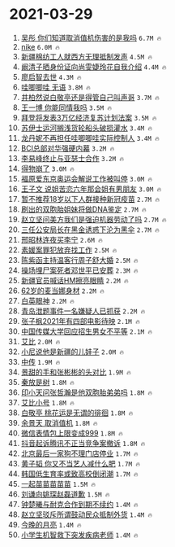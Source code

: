 # 2021-03-29

1. [吴彤 你们知道取消值机伤害的是我吗](https://s.weibo.com/weibo?q=%E5%90%B4%E5%BD%A4%20%E4%BD%A0%E4%BB%AC%E7%9F%A5%E9%81%93%E5%8F%96%E6%B6%88%E5%80%BC%E6%9C%BA%E4%BC%A4%E5%AE%B3%E7%9A%84%E6%98%AF%E6%88%91%E5%90%97&Refer=top) `6.7M 🔥`
1. [nike](https://s.weibo.com/weibo?q=nike&Refer=top) `6.0M 🔥`
1. [新疆棉纺工人就西方无理抵制发声](https://s.weibo.com/weibo?q=%23%E6%96%B0%E7%96%86%E6%A3%89%E7%BA%BA%E5%B7%A5%E4%BA%BA%E5%B0%B1%E8%A5%BF%E6%96%B9%E6%97%A0%E7%90%86%E6%8A%B5%E5%88%B6%E5%8F%91%E5%A3%B0%23&Refer=top) `4.5M 🔥`
1. [阚清子晒身份证向尚雯婕玲花自我介绍](https://s.weibo.com/weibo?q=%23%E9%98%9A%E6%B8%85%E5%AD%90%E6%99%92%E8%BA%AB%E4%BB%BD%E8%AF%81%E5%90%91%E5%B0%9A%E9%9B%AF%E5%A9%95%E7%8E%B2%E8%8A%B1%E8%87%AA%E6%88%91%E4%BB%8B%E7%BB%8D%23&Refer=top) `4.4M 🔥`
1. [廖启智去世](https://s.weibo.com/weibo?q=%23%E5%BB%96%E5%90%AF%E6%99%BA%E5%8E%BB%E4%B8%96%23&Refer=top) `4.3M 🔥`
1. [哇唧唧哇 无语](https://s.weibo.com/weibo?q=%E5%93%87%E5%94%A7%E5%94%A7%E5%93%87%20%E6%97%A0%E8%AF%AD&Refer=top) `3.8M 🔥`
1. [井柏然说白敬亭还是得管自己叫声哥](https://s.weibo.com/weibo?q=%23%E4%BA%95%E6%9F%8F%E7%84%B6%E8%AF%B4%E7%99%BD%E6%95%AC%E4%BA%AD%E8%BF%98%E6%98%AF%E5%BE%97%E7%AE%A1%E8%87%AA%E5%B7%B1%E5%8F%AB%E5%A3%B0%E5%93%A5%23&Refer=top) `3.7M 🔥`
1. [王一博 你能同情我吗](https://s.weibo.com/weibo?q=%E7%8E%8B%E4%B8%80%E5%8D%9A%20%E4%BD%A0%E8%83%BD%E5%90%8C%E6%83%85%E6%88%91%E5%90%97&Refer=top) `3.5M 🔥`
1. [拜登将发表3万亿经济复苏计划法案](https://s.weibo.com/weibo?q=%23%E6%8B%9C%E7%99%BB%E5%B0%86%E5%8F%91%E8%A1%A83%E4%B8%87%E4%BA%BF%E7%BB%8F%E6%B5%8E%E5%A4%8D%E8%8B%8F%E8%AE%A1%E5%88%92%E6%B3%95%E6%A1%88%23&Refer=top) `3.5M 🔥`
1. [苏伊士运河搁浅货轮船头破损灌水](https://s.weibo.com/weibo?q=%23%E8%8B%8F%E4%BC%8A%E5%A3%AB%E8%BF%90%E6%B2%B3%E6%90%81%E6%B5%85%E8%B4%A7%E8%BD%AE%E8%88%B9%E5%A4%B4%E7%A0%B4%E6%8D%9F%E7%81%8C%E6%B0%B4%23&Refer=top) `3.4M 🔥`
1. [龙丹妮不再担任哇唧唧哇实际控制人](https://s.weibo.com/weibo?q=%23%E9%BE%99%E4%B8%B9%E5%A6%AE%E4%B8%8D%E5%86%8D%E6%8B%85%E4%BB%BB%E5%93%87%E5%94%A7%E5%94%A7%E5%93%87%E5%AE%9E%E9%99%85%E6%8E%A7%E5%88%B6%E4%BA%BA%23&Refer=top) `3.4M 🔥`
1. [BCI总部对华强硬内幕](https://s.weibo.com/weibo?q=%23BCI%E6%80%BB%E9%83%A8%E5%AF%B9%E5%8D%8E%E5%BC%BA%E7%A1%AC%E5%86%85%E5%B9%95%23&Refer=top) `3.2M 🔥`
1. [李易峰终止与亚瑟士合作](https://s.weibo.com/weibo?q=%23%E6%9D%8E%E6%98%93%E5%B3%B0%E7%BB%88%E6%AD%A2%E4%B8%8E%E4%BA%9A%E7%91%9F%E5%A3%AB%E5%90%88%E4%BD%9C%23&Refer=top) `3.2M 🔥`
1. [得物崩了](https://s.weibo.com/weibo?q=%E5%BE%97%E7%89%A9%E5%B4%A9%E4%BA%86&Refer=top) `3.0M 🔥`
1. [福原爱东京奥运会解说工作被叫停](https://s.weibo.com/weibo?q=%23%E7%A6%8F%E5%8E%9F%E7%88%B1%E4%B8%9C%E4%BA%AC%E5%A5%A5%E8%BF%90%E4%BC%9A%E8%A7%A3%E8%AF%B4%E5%B7%A5%E4%BD%9C%E8%A2%AB%E5%8F%AB%E5%81%9C%23&Refer=top) `3.0M 🔥`
1. [王子文 说姐苦恋六年那会姐有男朋友](https://s.weibo.com/weibo?q=%E7%8E%8B%E5%AD%90%E6%96%87%20%E8%AF%B4%E5%A7%90%E8%8B%A6%E6%81%8B%E5%85%AD%E5%B9%B4%E9%82%A3%E4%BC%9A%E5%A7%90%E6%9C%89%E7%94%B7%E6%9C%8B%E5%8F%8B&Refer=top) `3.0M 🔥`
1. [暂不推荐18岁以下人群接种新冠疫苗](https://s.weibo.com/weibo?q=%23%E6%9A%82%E4%B8%8D%E6%8E%A8%E8%8D%9018%E5%B2%81%E4%BB%A5%E4%B8%8B%E4%BA%BA%E7%BE%A4%E6%8E%A5%E7%A7%8D%E6%96%B0%E5%86%A0%E7%96%AB%E8%8B%97%23&Refer=top) `2.7M 🔥`
1. [刷出的双胞胎姐妹将做DNA鉴定](https://s.weibo.com/weibo?q=%E5%88%B7%E5%87%BA%E7%9A%84%E5%8F%8C%E8%83%9E%E8%83%8E%E5%A7%90%E5%A6%B9%E5%B0%86%E5%81%9ADNA%E9%89%B4%E5%AE%9A&Refer=top) `2.7M 🔥`
1. [赵立坚问美方我们是强迫机器劳动了吗](https://s.weibo.com/weibo?q=%23%E8%B5%B5%E7%AB%8B%E5%9D%9A%E9%97%AE%E7%BE%8E%E6%96%B9%E6%88%91%E4%BB%AC%E6%98%AF%E5%BC%BA%E8%BF%AB%E6%9C%BA%E5%99%A8%E5%8A%B3%E5%8A%A8%E4%BA%86%E5%90%97%23&Refer=top) `2.7M 🔥`
1. [三任公安局长在黑金诱惑下沦为黑伞](https://s.weibo.com/weibo?q=%23%E4%B8%89%E4%BB%BB%E5%85%AC%E5%AE%89%E5%B1%80%E9%95%BF%E5%9C%A8%E9%BB%91%E9%87%91%E8%AF%B1%E6%83%91%E4%B8%8B%E6%B2%A6%E4%B8%BA%E9%BB%91%E4%BC%9E%23&Refer=top) `2.7M 🔥`
1. [邢昭林连夜买李宁](https://s.weibo.com/weibo?q=%23%E9%82%A2%E6%98%AD%E6%9E%97%E8%BF%9E%E5%A4%9C%E4%B9%B0%E6%9D%8E%E5%AE%81%23&Refer=top) `2.6M 🔥`
1. [素媛案罪犯放弃找工作](https://s.weibo.com/weibo?q=%E7%B4%A0%E5%AA%9B%E6%A1%88%E7%BD%AA%E7%8A%AF%E6%94%BE%E5%BC%83%E6%89%BE%E5%B7%A5%E4%BD%9C&Refer=top) `2.5M 🔥`
1. [陈紫函主持温客行周子舒大婚](https://s.weibo.com/weibo?q=%23%E9%99%88%E7%B4%AB%E5%87%BD%E4%B8%BB%E6%8C%81%E6%B8%A9%E5%AE%A2%E8%A1%8C%E5%91%A8%E5%AD%90%E8%88%92%E5%A4%A7%E5%A9%9A%23&Refer=top) `2.5M 🔥`
1. [操场埋尸案死者邓世平已安葬](https://s.weibo.com/weibo?q=%23%E6%93%8D%E5%9C%BA%E5%9F%8B%E5%B0%B8%E6%A1%88%E6%AD%BB%E8%80%85%E9%82%93%E4%B8%96%E5%B9%B3%E5%B7%B2%E5%AE%89%E8%91%AC%23&Refer=top) `2.3M 🔥`
1. [新疆官员喊话HM擦亮眼睛](https://s.weibo.com/weibo?q=%23%E6%96%B0%E7%96%86%E5%AE%98%E5%91%98%E5%96%8A%E8%AF%9DHM%E6%93%A6%E4%BA%AE%E7%9C%BC%E7%9D%9B%23&Refer=top) `2.2M 🔥`
1. [62岁的麦当娜身材](https://s.weibo.com/weibo?q=%2362%E5%B2%81%E7%9A%84%E9%BA%A6%E5%BD%93%E5%A8%9C%E8%BA%AB%E6%9D%90%23&Refer=top) `2.2M 🔥`
1. [白英眼神](https://s.weibo.com/weibo?q=%23%E7%99%BD%E8%8B%B1%E7%9C%BC%E7%A5%9E%23&Refer=top) `2.2M 🔥`
1. [青岛泄题事件一名嫌疑人已抓获](https://s.weibo.com/weibo?q=%23%E9%9D%92%E5%B2%9B%E6%B3%84%E9%A2%98%E4%BA%8B%E4%BB%B6%E4%B8%80%E5%90%8D%E5%AB%8C%E7%96%91%E4%BA%BA%E5%B7%B2%E6%8A%93%E8%8E%B7%23&Refer=top) `2.2M 🔥`
1. [张子枫2021年有四部电影待映](https://s.weibo.com/weibo?q=%23%E5%BC%A0%E5%AD%90%E6%9E%AB2021%E5%B9%B4%E6%9C%89%E5%9B%9B%E9%83%A8%E7%94%B5%E5%BD%B1%E5%BE%85%E6%98%A0%23&Refer=top) `2.1M 🔥`
1. [中国传媒大学回应招生男女不平等](https://s.weibo.com/weibo?q=%23%E4%B8%AD%E5%9B%BD%E4%BC%A0%E5%AA%92%E5%A4%A7%E5%AD%A6%E5%9B%9E%E5%BA%94%E6%8B%9B%E7%94%9F%E7%94%B7%E5%A5%B3%E4%B8%8D%E5%B9%B3%E7%AD%89%23&Refer=top) `2.1M 🔥`
1. [艾比](https://s.weibo.com/weibo?q=%E8%89%BE%E6%AF%94&Refer=top) `2.0M 🔥`
1. [小尼说他是新疆的儿娃子](https://s.weibo.com/weibo?q=%23%E5%B0%8F%E5%B0%BC%E8%AF%B4%E4%BB%96%E6%98%AF%E6%96%B0%E7%96%86%E7%9A%84%E5%84%BF%E5%A8%83%E5%AD%90%23&Refer=top) `2.0M 🔥`
1. [中传](https://s.weibo.com/weibo?q=%E4%B8%AD%E4%BC%A0&Refer=top) `1.9M 🔥`
1. [景甜的手和张彬彬的头对比](https://s.weibo.com/weibo?q=%E6%99%AF%E7%94%9C%E7%9A%84%E6%89%8B%E5%92%8C%E5%BC%A0%E5%BD%AC%E5%BD%AC%E7%9A%84%E5%A4%B4%E5%AF%B9%E6%AF%94&Refer=top) `1.9M 🔥`
1. [秦放是树](https://s.weibo.com/weibo?q=%23%E7%A7%A6%E6%94%BE%E6%98%AF%E6%A0%91%23&Refer=top) `1.8M 🔥`
1. [印小天问张哲瀚是他双胞胎弟弟吗](https://s.weibo.com/weibo?q=%23%E5%8D%B0%E5%B0%8F%E5%A4%A9%E9%97%AE%E5%BC%A0%E5%93%B2%E7%80%9A%E6%98%AF%E4%BB%96%E5%8F%8C%E8%83%9E%E8%83%8E%E5%BC%9F%E5%BC%9F%E5%90%97%23&Refer=top) `1.8M 🔥`
1. [艾比小号](https://s.weibo.com/weibo?q=%E8%89%BE%E6%AF%94%E5%B0%8F%E5%8F%B7&Refer=top) `1.8M 🔥`
1. [白敬亭 桃花运是无谓的徘徊](https://s.weibo.com/weibo?q=%E7%99%BD%E6%95%AC%E4%BA%AD%20%E6%A1%83%E8%8A%B1%E8%BF%90%E6%98%AF%E6%97%A0%E8%B0%93%E7%9A%84%E5%BE%98%E5%BE%8A&Refer=top) `1.8M 🔥`
1. [余景天 取消值机](https://s.weibo.com/weibo?q=%E4%BD%99%E6%99%AF%E5%A4%A9%20%E5%8F%96%E6%B6%88%E5%80%BC%E6%9C%BA&Refer=top) `1.8M 🔥`
1. [微信表情包上限变成999](https://s.weibo.com/weibo?q=%E5%BE%AE%E4%BF%A1%E8%A1%A8%E6%83%85%E5%8C%85%E4%B8%8A%E9%99%90%E5%8F%98%E6%88%90999&Refer=top) `1.8M 🔥`
1. [抖音起诉腾讯不正当竞争案撤诉](https://s.weibo.com/weibo?q=%E6%8A%96%E9%9F%B3%E8%B5%B7%E8%AF%89%E8%85%BE%E8%AE%AF%E4%B8%8D%E6%AD%A3%E5%BD%93%E7%AB%9E%E4%BA%89%E6%A1%88%E6%92%A4%E8%AF%89&Refer=top) `1.8M 🔥`
1. [北京最后一家狗不理门店停业](https://s.weibo.com/weibo?q=%23%E5%8C%97%E4%BA%AC%E6%9C%80%E5%90%8E%E4%B8%80%E5%AE%B6%E7%8B%97%E4%B8%8D%E7%90%86%E9%97%A8%E5%BA%97%E5%81%9C%E4%B8%9A%23&Refer=top) `1.7M 🔥`
1. [黄子韬 你又不当艺人减什么肥](https://s.weibo.com/weibo?q=%E9%BB%84%E5%AD%90%E9%9F%AC%20%E4%BD%A0%E5%8F%88%E4%B8%8D%E5%BD%93%E8%89%BA%E4%BA%BA%E5%87%8F%E4%BB%80%E4%B9%88%E8%82%A5&Refer=top) `1.7M 🔥`
1. [韩国低生育率或致高校倒闭潮](https://s.weibo.com/weibo?q=%23%E9%9F%A9%E5%9B%BD%E4%BD%8E%E7%94%9F%E8%82%B2%E7%8E%87%E6%88%96%E8%87%B4%E9%AB%98%E6%A0%A1%E5%80%92%E9%97%AD%E6%BD%AE%23&Refer=top) `1.7M 🔥`
1. [一起苗苗苗苗苗](https://s.weibo.com/weibo?q=%23%E4%B8%80%E8%B5%B7%E8%8B%97%E8%8B%97%E8%8B%97%E8%8B%97%E8%8B%97%23&Refer=top) `1.5M 🔥`
1. [刘谦向姚琛赵磊道歉](https://s.weibo.com/weibo?q=%23%E5%88%98%E8%B0%A6%E5%90%91%E5%A7%9A%E7%90%9B%E8%B5%B5%E7%A3%8A%E9%81%93%E6%AD%89%23&Refer=top) `1.5M 🔥`
1. [钟楚曦与耐克合作到期不续约](https://s.weibo.com/weibo?q=%23%E9%92%9F%E6%A5%9A%E6%9B%A6%E4%B8%8E%E8%80%90%E5%85%8B%E5%90%88%E4%BD%9C%E5%88%B0%E6%9C%9F%E4%B8%8D%E7%BB%AD%E7%BA%A6%23&Refer=top) `1.4M 🔥`
1. [赵立坚驳斥所谓鼓动民众抵制外货](https://s.weibo.com/weibo?q=%23%E8%B5%B5%E7%AB%8B%E5%9D%9A%E9%A9%B3%E6%96%A5%E6%89%80%E8%B0%93%E9%BC%93%E5%8A%A8%E6%B0%91%E4%BC%97%E6%8A%B5%E5%88%B6%E5%A4%96%E8%B4%A7%23&Refer=top) `1.4M 🔥`
1. [今晚的月亮](https://s.weibo.com/weibo?q=%E4%BB%8A%E6%99%9A%E7%9A%84%E6%9C%88%E4%BA%AE&Refer=top) `1.4M 🔥`
1. [小学生机智救下突发疾病老师](https://s.weibo.com/weibo?q=%E5%B0%8F%E5%AD%A6%E7%94%9F%E6%9C%BA%E6%99%BA%E6%95%91%E4%B8%8B%E7%AA%81%E5%8F%91%E7%96%BE%E7%97%85%E8%80%81%E5%B8%88&Refer=top) `1.4M 🔥`
